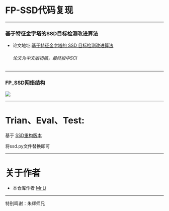 # FP-SSD代码复现

----------
### 基于特征金字塔的SSD目标检测改进算法

- 论文地址:[基于特征金字塔的 SSD 目标检测改进算法](https://pan.baidu.com/s/1oXYksRiqvtN-LCAdcYfEIg)
  ###### 论文为中文版初稿，最终投中SCI

----------
### FP_SSD网络结构

![](http://boboprivate.oss-cn-beijing.aliyuncs.com/18-9-29/5188649.jpg)

----------
# Trian、Eval、Test:

 基于 [SSD重构版本](https://github.com/bobo0810/AnnotatedNetworkModelGit/tree/master/SSD_pytorch)

 将ssd.py文件替换即可

----------

# 关于作者

- 本仓库作者 [Mr.Li](https://github.com/bobo0810)

----------

  特别鸣谢：朱辉师兄